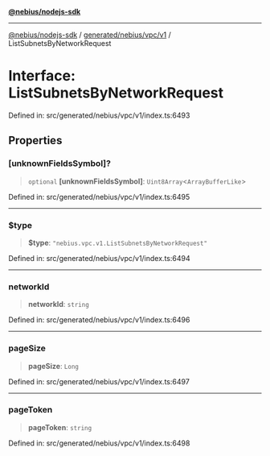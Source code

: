 [**@nebius/nodejs-sdk**](../../../../../README.md)

***

[@nebius/nodejs-sdk](../../../../../README.md) / [generated/nebius/vpc/v1](../README.md) / ListSubnetsByNetworkRequest

# Interface: ListSubnetsByNetworkRequest

Defined in: src/generated/nebius/vpc/v1/index.ts:6493

## Properties

### \[unknownFieldsSymbol\]?

> `optional` **\[unknownFieldsSymbol\]**: `Uint8Array`\<`ArrayBufferLike`\>

Defined in: src/generated/nebius/vpc/v1/index.ts:6495

***

### $type

> **$type**: `"nebius.vpc.v1.ListSubnetsByNetworkRequest"`

Defined in: src/generated/nebius/vpc/v1/index.ts:6494

***

### networkId

> **networkId**: `string`

Defined in: src/generated/nebius/vpc/v1/index.ts:6496

***

### pageSize

> **pageSize**: `Long`

Defined in: src/generated/nebius/vpc/v1/index.ts:6497

***

### pageToken

> **pageToken**: `string`

Defined in: src/generated/nebius/vpc/v1/index.ts:6498
